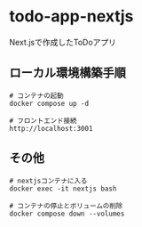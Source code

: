 # todo-app-nextjs
Next.jsで作成したToDoアプリ

## ローカル環境構築手順
```
# コンテナの起動
docker compose up -d

# フロントエンド接続
http://localhost:3001

```

## その他
```
# nextjsコンテナに入る
docker exec -it nextjs bash

# コンテナの停止とボリュームの削除
docker compose down --volumes
```